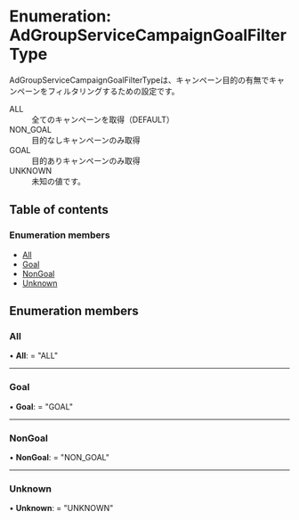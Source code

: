# Enumeration: AdGroupServiceCampaignGoalFilterType


<div lang=\"ja\">AdGroupServiceCampaignGoalFilterTypeは、キャンペーン目的の有無でキャンペーンをフィルタリングするための設定です。</div>  <dl class=term>   <dt class=\"term__item\">ALL</dt>   <dd class=\"term__desc\"><span lang=\"ja\">全てのキャンペーンを取得（DEFAULT）</span></dd>   <dt class=\"term__item\">NON_GOAL</dt>   <dd class=\"term__desc\"><span lang=\"ja\">目的なしキャンペーンのみ取得</span></dd>   <dt class=\"term__item\">GOAL</dt>   <dd class=\"term__desc\"><span lang=\"ja\">目的ありキャンペーンのみ取得</span></dd>   <dt class=\"term__item\">UNKNOWN</dt>   <dd class=\"term__desc\"><span lang=\"ja\">未知の値です。</span></dd> </dl>

## Table of contents

### Enumeration members

- [All](adgroupservicecampaigngoalfiltertype.md#all)
- [Goal](adgroupservicecampaigngoalfiltertype.md#goal)
- [NonGoal](adgroupservicecampaigngoalfiltertype.md#nongoal)
- [Unknown](adgroupservicecampaigngoalfiltertype.md#unknown)

## Enumeration members

### All

• **All**: = "ALL"

___

### Goal

• **Goal**: = "GOAL"

___

### NonGoal

• **NonGoal**: = "NON\_GOAL"

___

### Unknown

• **Unknown**: = "UNKNOWN"
